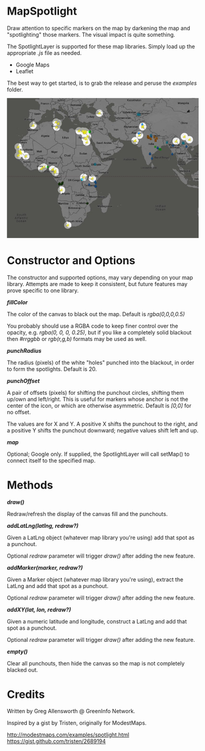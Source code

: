 # MapSpotlight

Draw attention to specific markers on the map by darkening the map and "spotlighting" those markers. The visual impact is quite something.

The SpotlightLayer is supported for these map libraries. Simply load up the appropriate _.js_ file as needed.

* Google Maps
* Leaflet

The best way to get started, is to grab the release and peruse the _examples_ folder.

![Screenshot](/extra/spotlight-screenshot.jpg?raw=true "Screenshot")



# Constructor and Options

The constructor and supported options, may vary depending on your map library. Attempts are made to keep it consistent, but future features may prove specific to one library.

_**fillColor**_ 

The color of the canvas to black out the map. Default is _rgba(0,0,0,0.5)_

You probably should use a RGBA code to keep finer control over the opacity, e.g. _rgba(0, 0, 0, 0.25)_, but if you like a completely solid blackout then _#rrggbb_ or _rgb(r,g,b)_ formats may be used as well.

_**punchRadius**_

The radius (pixels) of the white "holes" punched into the blackout, in order to form the spotlights. Default is 20.

_**punchOffset**_

A pair of offsets (pixels) for shifting the punchout circles, shifting them up/own and left/right. This is useful for markers whose anchor is not the center of the icon, or which are otherwise asymmetric. Default is _[0,0]_ for no offset.

The values are for X and Y. A positive X shifts the punchout to the right, and a positive Y shifts the punchout downward; negative values shift left and up.

_**map**_

Optional; Google only. If supplied, the SpotlightLayer will call setMap() to connect itself to the specified map.


# Methods

_**draw()**_

Redraw/refresh the display of the canvas fill and the punchouts.

_**addLatLng(latlng, redraw?)**_

Given a LatLng object (whatever map library you're using) add that spot as a punchout.

Optional _redraw_ parameter will trigger _draw()_ after adding the new feature.

_**addMarker(marker, redraw?)**_

Given a Marker object (whatever map library you're using), extract the LatLng and add that spot as a punchout.

Optional _redraw_ parameter will trigger _draw()_ after adding the new feature.

_**addXY(lat, lon, redraw?)**_

Given a numeric latitude and longitude, construct a LatLng and add that spot as a punchout.

Optional _redraw_ parameter will trigger _draw()_ after adding the new feature.

_**empty()**_

Clear all punchouts, then hide the canvas so the map is not completely blacked out.


# Credits

Written by Greg Allensworth @ GreenInfo Network.

Inspired by a gist by Tristen, originally for ModestMaps.

http://modestmaps.com/examples/spotlight.html
https://gist.github.com/tristen/2689194

